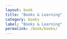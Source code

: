 ```yaml
---
layout: book
title: "Books & Learning"
category: books
label: "Books & Learning"
permalink: /book/books/
---
```

